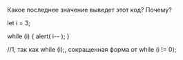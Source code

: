 Какое последнее значение выведет этот код? Почему?

let i = 3;

while (i) {
  alert( i-- );
}

//1, так как while (i);, сокращенная форма от while (i != 0);
